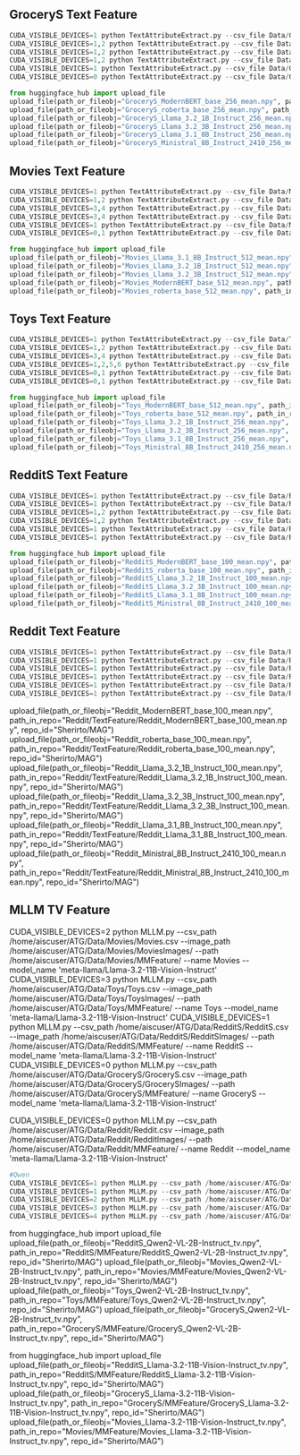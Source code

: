 ## GroceryS Text Feature
```python
CUDA_VISIBLE_DEVICES=1 python TextAttributeExtract.py --csv_file Data/GroceryS/GroceryS.csv --model_name 'answerdotai/ModernBERT-base' --name 'GroceryS' --path 'Data/GroceryS/TextFeature/' --max_length 256 --batch_size 512 --text_column 'text' --fp16 True
CUDA_VISIBLE_DEVICES=1,2 python TextAttributeExtract.py --csv_file Data/GroceryS/GroceryS.csv --model_name 'FacebookAI/roberta-base' --name 'GroceryS' --path 'Data/GroceryS/TextFeature/' --max_length 256 --batch_size 512 --text_column 'text' --fp16 True
CUDA_VISIBLE_DEVICES=1,2 python TextAttributeExtract.py --csv_file Data/GroceryS/GroceryS.csv --model_name 'meta-llama/Llama-3.2-1B-Instruct' --name 'GroceryS' --path 'Data/GroceryS/TextFeature/' --max_length 256 --batch_size 100 --text_column 'text' --fp16 True
CUDA_VISIBLE_DEVICES=1,2 python TextAttributeExtract.py --csv_file Data/GroceryS/GroceryS.csv --model_name 'meta-llama/Llama-3.2-3B-Instruct' --name 'GroceryS' --path 'Data/GroceryS/TextFeature/' --max_length 256 --batch_size 50 --text_column 'text' --fp16 True
CUDA_VISIBLE_DEVICES=1 python TextAttributeExtract.py --csv_file Data/GroceryS/GroceryS.csv --model_name 'meta-llama/Llama-3.1-8B-Instruct' --name 'GroceryS' --path 'Data/GroceryS/TextFeature/' --max_length 256 --batch_size 50 --text_column 'text' --fp16 True
CUDA_VISIBLE_DEVICES=0 python TextAttributeExtract.py --csv_file Data/GroceryS/GroceryS.csv --model_name 'mistralai/Ministral-8B-Instruct-2410' --name 'GroceryS' --path 'Data/GroceryS/TextFeature/' --max_length 256 --batch_size 50 --text_column 'text' --fp16 True
```

```python
from huggingface_hub import upload_file
upload_file(path_or_fileobj="GroceryS_ModernBERT_base_256_mean.npy", path_in_repo="GroceryS/TextFeature/GroceryS_ModernBERT_base_256_mean.npy", repo_id="Sherirto/MAG")
upload_file(path_or_fileobj="GroceryS_roberta_base_256_mean.npy", path_in_repo="GroceryS/TextFeature/GroceryS_roberta_base_256_mean.npy", repo_id="Sherirto/MAG")
upload_file(path_or_fileobj="GroceryS_Llama_3.2_1B_Instruct_256_mean.npy", path_in_repo="GroceryS/TextFeature/GroceryS_Llama_3.2_1B_Instruct_256_mean.npy", repo_id="Sherirto/MAG")
upload_file(path_or_fileobj="GroceryS_Llama_3.2_3B_Instruct_256_mean.npy", path_in_repo="GroceryS/TextFeature/GroceryS_Llama_3.2_3B_Instruct_256_mean.npy", repo_id="Sherirto/MAG")
upload_file(path_or_fileobj="GroceryS_Llama_3.1_8B_Instruct_256_mean.npy", path_in_repo="GroceryS/TextFeature/GroceryS_Llama_3.1_8B_Instruct_256_mean.npy", repo_id="Sherirto/MAG")
upload_file(path_or_fileobj="GroceryS_Ministral_8B_Instruct_2410_256_mean.npy", path_in_repo="GroceryS/TextFeature/GroceryS_Ministral_8B_Instruct_2410_256_mean.npy", repo_id="Sherirto/MAG")
```


## Movies Text Feature
```python
CUDA_VISIBLE_DEVICES=1 python TextAttributeExtract.py --csv_file Data/Movies/Movies.csv --model_name 'answerdotai/ModernBERT-base' --name 'Movies' --path 'Data/Movies/TextFeature/' --max_length 512 --batch_size 400 --text_column 'text' --f16 True --fp16 True
CUDA_VISIBLE_DEVICES=1,2 python TextAttributeExtract.py --csv_file Data/Movies/Movies.csv --model_name 'FacebookAI/roberta-base' --name 'Movies' --path 'Data/Movies/TextFeature/' --max_length 512 --batch_size 400 --text_column 'text' --f16 True --fp16 True
CUDA_VISIBLE_DEVICES=3,4 python TextAttributeExtract.py --csv_file Data/Movies/Movies.csv --model_name 'meta-llama/Llama-3.2-1B-Instruct' --name 'Movies' --path 'Data/Movies/TextFeature/' --max_length 512 --batch_size 50 --text_column 'text' --f16 True --fp16 True
CUDA_VISIBLE_DEVICES=3,4 python TextAttributeExtract.py --csv_file Data/Movies/Movies.csv --model_name 'meta-llama/Llama-3.2-3B-Instruct' --name 'Movies' --path 'Data/Movies/TextFeature/' --max_length 512 --batch_size 30 --text_column 'text' --f16 True --fp16 True   # 12/16G 
CUDA_VISIBLE_DEVICES=1 python TextAttributeExtract.py --csv_file Data/Movies/Movies.csv --model_name 'meta-llama/Llama-3.1-8B-Instruct' --name 'Movies' --path 'Data/Movies/TextFeature/' --max_length 512 --batch_size 5 --text_column 'text' --f16 True --fp16 True  
CUDA_VISIBLE_DEVICES=0,1 python TextAttributeExtract.py --csv_file Data/Movies/Movies.csv --model_name 'mistralai/Ministral-8B-Instruct-2410' --name 'Movies' --path 'Data/Movies/TextFeature/' --max_length 512 --batch_size 40 --text_column 'text' --f16 True --fp16 True
```

```python
from huggingface_hub import upload_file
upload_file(path_or_fileobj="Movies_Llama_3.1_8B_Instruct_512_mean.npy", path_in_repo="Movies/TextFeature/Movies_Llama_3.1_8B_Instruct_512_mean.npy", repo_id="Sherirto/MAG")
upload_file(path_or_fileobj="Movies_Llama_3.2_1B_Instruct_512_mean.npy", path_in_repo="Movies/TextFeature/Movies_Llama_3.2_1B_Instruct_512_mean.npy", repo_id="Sherirto/MAG")
upload_file(path_or_fileobj="Movies_Llama_3.2_3B_Instruct_512_mean.npy", path_in_repo="Movies/TextFeature/Movies_Llama_3.2_3B_Instruct_512_mean.npy", repo_id="Sherirto/MAG")
upload_file(path_or_fileobj="Movies_ModernBERT_base_512_mean.npy", path_in_repo="Movies/TextFeature/Movies_ModernBERT_base_512_mean.npy", repo_id="Sherirto/MAG")
upload_file(path_or_fileobj="Movies_roberta_base_512_mean.npy", path_in_repo="Movies/TextFeature/Movies_roberta_base_512_mean.npy", repo_id="Sherirto/MAG")
```


## Toys Text Feature 
```python
CUDA_VISIBLE_DEVICES=1 python TextAttributeExtract.py --csv_file Data/Toys/Toys.csv --model_name 'answerdotai/ModernBERT-base' --name 'Toys' --path 'Data/Toys/TextFeature/' --max_length 512 --batch_size 500 --text_column 'text' --fp16 True
CUDA_VISIBLE_DEVICES=1,2 python TextAttributeExtract.py --csv_file Data/Toys/Toys.csv --model_name 'FacebookAI/roberta-base' --name 'Toys' --path 'Data/Toys/TextFeature/' --max_length 512 --batch_size 500 --text_column 'text' --fp16 True
CUDA_VISIBLE_DEVICES=3,4 python TextAttributeExtract.py --csv_file Data/Toys/Toys.csv --model_name 'meta-llama/Llama-3.2-1B-Instruct' --name 'Toys' --path 'Data/Toys/TextFeature/' --max_length 256 --batch_size 200 --text_column 'text' --fp16 True
CUDA_VISIBLE_DEVICES=1,2,5,6 python TextAttributeExtract.py --csv_file Data/Toys/Toys.csv --model_name 'meta-llama/Llama-3.2-3B-Instruct' --name 'Toys' --path 'Data/Toys/TextFeature/' --max_length 256 --batch_size 50 --text_column 'text' --fp16 True
CUDA_VISIBLE_DEVICES=0,1 python TextAttributeExtract.py --csv_file Data/Toys/Toys.csv --model_name 'meta-llama/Llama-3.1-8B-Instruct' --name 'Toys' --path 'Data/Toys/TextFeature/' --max_length 256 --batch_size 50 --text_column 'text' --fp16 True
CUDA_VISIBLE_DEVICES=0,1 python TextAttributeExtract.py --csv_file Data/Toys/Toys.csv --model_name 'mistralai/Ministral-8B-Instruct-2410' --name 'Toys' --path 'Data/Toys/TextFeature/' --max_length 256 --batch_size 50 --text_column 'text' --fp16 True
```

```python
from huggingface_hub import upload_file
upload_file(path_or_fileobj="Toys_ModernBERT_base_512_mean.npy", path_in_repo="Toys/TextFeature/Toys_ModernBERT_base_512_mean.npy", repo_id="Sherirto/MAG")
upload_file(path_or_fileobj="Toys_roberta_base_512_mean.npy", path_in_repo="Toys/TextFeature/Toys_roberta_base_512_mean.npy", repo_id="Sherirto/MAG")
upload_file(path_or_fileobj="Toys_Llama_3.2_1B_Instruct_256_mean.npy", path_in_repo="Toys/TextFeature/Toys_Llama_3.2_1B_Instruct_256_mean.npy", repo_id="Sherirto/MAG")
upload_file(path_or_fileobj="Toys_Llama_3.2_3B_Instruct_256_mean.npy", path_in_repo="Toys/TextFeature/Toys_Llama_3.2_3B_Instruct_256_mean.npy", repo_id="Sherirto/MAG")
upload_file(path_or_fileobj="Toys_Llama_3.1_8B_Instruct_256_mean.npy", path_in_repo="Toys/TextFeature/Toys_Llama_3.1_8B_Instruct_256_mean.npy", repo_id="Sherirto/MAG")
upload_file(path_or_fileobj="Toys_Ministral_8B_Instruct_2410_256_mean.npy", path_in_repo="Toys/TextFeature/Toys_Ministral_8B_Instruct_2410_256_mean.npy", repo_id="Sherirto/MAG")
```

## RedditS Text Feature
```python
CUDA_VISIBLE_DEVICES=1 python TextAttributeExtract.py --csv_file Data/RedditS/RedditS.csv --model_name 'answerdotai/ModernBERT-base' --name 'RedditS' --path 'Data/RedditS/TextFeature/' --max_length 100 --batch_size 500 --text_column 'caption' --fp16 True
CUDA_VISIBLE_DEVICES=1 python TextAttributeExtract.py --csv_file Data/RedditS/RedditS.csv --model_name 'FacebookAI/roberta-base' --name 'RedditS' --path 'Data/RedditS/TextFeature/' --max_length 100 --batch_size 500 --text_column 'caption' --fp16 True
CUDA_VISIBLE_DEVICES=1,2 python TextAttributeExtract.py --csv_file Data/RedditS/RedditS.csv --model_name 'meta-llama/Llama-3.2-1B-Instruct' --name 'RedditS' --path 'Data/RedditS/TextFeature/' --max_length 100 --batch_size 100 --text_column 'caption' --fp16 True
CUDA_VISIBLE_DEVICES=1,2 python TextAttributeExtract.py --csv_file Data/RedditS/RedditS.csv --model_name 'meta-llama/Llama-3.2-3B-Instruct' --name 'RedditS' --path 'Data/RedditS/TextFeature/' --max_length 100 --batch_size 50 --text_column 'caption' --fp16 True
CUDA_VISIBLE_DEVICES=1 python TextAttributeExtract.py --csv_file Data/RedditS/RedditS.csv --model_name 'meta-llama/Llama-3.1-8B-Instruct' --name 'RedditS' --path 'Data/RedditS/TextFeature/' --max_length 100 --batch_size 40 --text_column 'caption' --fp16 True
CUDA_VISIBLE_DEVICES=1 python TextAttributeExtract.py --csv_file Data/RedditS/RedditS.csv --model_name 'mistralai/Ministral-8B-Instruct-2410' --name 'RedditS' --path 'Data/RedditS/TextFeature/' --max_length 100 --batch_size 40 --text_column 'caption' --fp16 True
```

```python
from huggingface_hub import upload_file
upload_file(path_or_fileobj="RedditS_ModernBERT_base_100_mean.npy", path_in_repo="RedditS/TextFeature/RedditS_ModernBERT_base_100_mean.npy", repo_id="Sherirto/MAG")
upload_file(path_or_fileobj="RedditS_roberta_base_100_mean.npy", path_in_repo="RedditS/TextFeature/RedditS_roberta_base_100_mean.npy", repo_id="Sherirto/MAG")
upload_file(path_or_fileobj="RedditS_Llama_3.2_1B_Instruct_100_mean.npy", path_in_repo="RedditS/TextFeature/RedditS_Llama_3.2_1B_Instruct_100_mean.npy", repo_id="Sherirto/MAG")
upload_file(path_or_fileobj="RedditS_Llama_3.2_3B_Instruct_100_mean.npy", path_in_repo="RedditS/TextFeature/RedditS_Llama_3.2_3B_Instruct_100_mean.npy", repo_id="Sherirto/MAG")
upload_file(path_or_fileobj="RedditS_Llama_3.1_8B_Instruct_100_mean.npy", path_in_repo="RedditS/TextFeature/RedditS_Llama_3.1_8B_Instruct_100_mean.npy", repo_id="Sherirto/MAG")
upload_file(path_or_fileobj="RedditS_Ministral_8B_Instruct_2410_100_mean.npy", path_in_repo="RedditS/TextFeature/RedditS_Ministral_8B_Instruct_2410_100_mean.npy", repo_id="Sherirto/MAG")
```

## Reddit Text Feature
```python
CUDA_VISIBLE_DEVICES=1 python TextAttributeExtract.py --csv_file Data/Reddit/Reddit.csv --model_name 'answerdotai/ModernBERT-base' --name 'Reddit' --path 'Data/Reddit/TextFeature/' --max_length 100 --batch_size 500 --text_column 'caption' --fp16 True
CUDA_VISIBLE_DEVICES=1 python TextAttributeExtract.py --csv_file Data/Reddit/Reddit.csv --model_name 'FacebookAI/roberta-base' --name 'Reddit' --path 'Data/Reddit/TextFeature/' --max_length 100 --batch_size 500 --text_column 'caption' --fp16 True
CUDA_VISIBLE_DEVICES=1 python TextAttributeExtract.py --csv_file Data/Reddit/Reddit.csv --model_name 'meta-llama/Llama-3.2-1B-Instruct' --name 'Reddit' --path 'Data/Reddit/TextFeature/' --max_length 100 --batch_size 100 --text_column 'caption' --fp16 True
CUDA_VISIBLE_DEVICES=1 python TextAttributeExtract.py --csv_file Data/Reddit/Reddit.csv --model_name 'meta-llama/Llama-3.2-3B-Instruct' --name 'Reddit' --path 'Data/Reddit/TextFeature/' --max_length 100 --batch_size 50 --text_column 'caption' --fp16 True
CUDA_VISIBLE_DEVICES=1 python TextAttributeExtract.py --csv_file Data/Reddit/Reddit.csv --model_name 'meta-llama/Llama-3.1-8B-Instruct' --name 'Reddit' --path 'Data/Reddit/TextFeature/' --max_length 100 --batch_size 40 --text_column 'caption' --fp16 True
CUDA_VISIBLE_DEVICES=1 python TextAttributeExtract.py --csv_file Data/Reddit/Reddit.csv --model_name 'mistralai/Ministral-8B-Instruct-2410' --name 'Reddit' --path 'Data/Reddit/TextFeature/' --max_length 100 --batch_size 40 --text_column 'caption' --fp16 True
```

upload_file(path_or_fileobj="Reddit_ModernBERT_base_100_mean.npy", path_in_repo="Reddit/TextFeature/Reddit_ModernBERT_base_100_mean.npy", repo_id="Sherirto/MAG")
upload_file(path_or_fileobj="Reddit_roberta_base_100_mean.npy", path_in_repo="Reddit/TextFeature/Reddit_roberta_base_100_mean.npy", repo_id="Sherirto/MAG")
upload_file(path_or_fileobj="Reddit_Llama_3.2_1B_Instruct_100_mean.npy", path_in_repo="Reddit/TextFeature/Reddit_Llama_3.2_1B_Instruct_100_mean.npy", repo_id="Sherirto/MAG")
upload_file(path_or_fileobj="Reddit_Llama_3.2_3B_Instruct_100_mean.npy", path_in_repo="Reddit/TextFeature/Reddit_Llama_3.2_3B_Instruct_100_mean.npy", repo_id="Sherirto/MAG")
upload_file(path_or_fileobj="Reddit_Llama_3.1_8B_Instruct_100_mean.npy", path_in_repo="Reddit/TextFeature/Reddit_Llama_3.1_8B_Instruct_100_mean.npy", repo_id="Sherirto/MAG")
upload_file(path_or_fileobj="Reddit_Ministral_8B_Instruct_2410_100_mean.npy", path_in_repo="Reddit/TextFeature/Reddit_Ministral_8B_Instruct_2410_100_mean.npy", repo_id="Sherirto/MAG")

## MLLM TV Feature
CUDA_VISIBLE_DEVICES=2 python MLLM.py --csv_path /home/aiscuser/ATG/Data/Movies/Movies.csv --image_path /home/aiscuser/ATG/Data/Movies/MoviesImages/ --path /home/aiscuser/ATG/Data/Movies/MMFeature/  --name Movies --model_name 'meta-llama/Llama-3.2-11B-Vision-Instruct'
CUDA_VISIBLE_DEVICES=3 python MLLM.py --csv_path /home/aiscuser/ATG/Data/Toys/Toys.csv --image_path /home/aiscuser/ATG/Data/Toys/ToysImages/ --path /home/aiscuser/ATG/Data/Toys/MMFeature/  --name Toys  --model_name 'meta-llama/Llama-3.2-11B-Vision-Instruct'
CUDA_VISIBLE_DEVICES=1 python MLLM.py --csv_path /home/aiscuser/ATG/Data/RedditS/RedditS.csv --image_path /home/aiscuser/ATG/Data/RedditS/RedditSImages/ --path /home/aiscuser/ATG/Data/RedditS/MMFeature/  --name RedditS  --model_name 'meta-llama/Llama-3.2-11B-Vision-Instruct'
CUDA_VISIBLE_DEVICES=0 python MLLM.py --csv_path /home/aiscuser/ATG/Data/GroceryS/GroceryS.csv --image_path /home/aiscuser/ATG/Data/GroceryS/GrocerySImages/ --path /home/aiscuser/ATG/Data/GroceryS/MMFeature/  --name GroceryS  --model_name 'meta-llama/Llama-3.2-11B-Vision-Instruct'

CUDA_VISIBLE_DEVICES=0 python MLLM.py --csv_path /home/aiscuser/ATG/Data/Reddit/Reddit.csv --image_path /home/aiscuser/ATG/Data/Reddit/RedditImages/ --path /home/aiscuser/ATG/Data/Reddit/MMFeature/  --name Reddit  --model_name 'meta-llama/Llama-3.2-11B-Vision-Instruct'

```python
#Qwen
CUDA_VISIBLE_DEVICES=1 python MLLM.py --csv_path /home/aiscuser/ATG/Data/Movies/Movies.csv --image_path /home/aiscuser/ATG/Data/Movies/MoviesImages/ --path /home/aiscuser/ATG/Data/Movies/MMFeature/  --name Movies --model_name 'Qwen/Qwen2-VL-2B-Instruct' 
CUDA_VISIBLE_DEVICES=1 python MLLM.py --csv_path /home/aiscuser/ATG/Data/GroceryS/GroceryS.csv --image_path /home/aiscuser/ATG/Data/GroceryS/GrocerySImages/ --path /home/aiscuser/ATG/Data/GroceryS/MMFeature/    --name GroceryS --model_name  'Qwen/Qwen2-VL-2B-Instruct'
CUDA_VISIBLE_DEVICES=2 python MLLM.py --csv_path /home/aiscuser/ATG/Data/RedditS/RedditS.csv --image_path /home/aiscuser/ATG/Data/RedditS/RedditSImages/ --path /home/aiscuser/ATG/Data/RedditS/MMFeature/  --name RedditS  --model_name  'Qwen/Qwen2-VL-2B-Instruct'
CUDA_VISIBLE_DEVICES=3 python MLLM.py --csv_path /home/aiscuser/ATG/Data/Toys/Toys.csv --image_path /home/aiscuser/ATG/Data/Toys/ToysImages/ --path /home/aiscuser/ATG/Data/Toys/MMFeature/  --name Toys --model_name  'Qwen/Qwen2-VL-2B-Instruct'
CUDA_VISIBLE_DEVICES=4 python MLLM.py --csv_path /home/aiscuser/ATG/Data/Reddit/Reddit.csv --image_path /home/aiscuser/ATG/Data/Reddit/RedditImages/ --path /home/aiscuser/ATG/Data/Reddit/MMFeature/  --name Reddit  --model_name  'Qwen/Qwen2-VL-2B-Instruct'  --text_column 'caption' 


```
from huggingface_hub import upload_file
upload_file(path_or_fileobj="RedditS_Qwen2-VL-2B-Instruct_tv.npy", path_in_repo="RedditS/MMFeature/RedditS_Qwen2-VL-2B-Instruct_tv.npy", repo_id="Sherirto/MAG")
upload_file(path_or_fileobj="Movies_Qwen2-VL-2B-Instruct_tv.npy", path_in_repo="Movies/MMFeature/Movies_Qwen2-VL-2B-Instruct_tv.npy", repo_id="Sherirto/MAG")
upload_file(path_or_fileobj="Toys_Qwen2-VL-2B-Instruct_tv.npy", path_in_repo="Toys/MMFeature/Toys_Qwen2-VL-2B-Instruct_tv.npy", repo_id="Sherirto/MAG")
upload_file(path_or_fileobj="GroceryS_Qwen2-VL-2B-Instruct_tv.npy", path_in_repo="GroceryS/MMFeature/GroceryS_Qwen2-VL-2B-Instruct_tv.npy", repo_id="Sherirto/MAG")

from huggingface_hub import upload_file
upload_file(path_or_fileobj="RedditS_Llama-3.2-11B-Vision-Instruct_tv.npy", path_in_repo="RedditS/MMFeature/RedditS_Llama-3.2-11B-Vision-Instruct_tv.npy", repo_id="Sherirto/MAG")
upload_file(path_or_fileobj="GroceryS_Llama-3.2-11B-Vision-Instruct_tv.npy", path_in_repo="GroceryS/MMFeature/GroceryS_Llama-3.2-11B-Vision-Instruct_tv.npy", repo_id="Sherirto/MAG")
upload_file(path_or_fileobj="Movies_Llama-3.2-11B-Vision-Instruct_tv.npy", path_in_repo="Movies/MMFeature/Movies_Llama-3.2-11B-Vision-Instruct_tv.npy", repo_id="Sherirto/MAG")